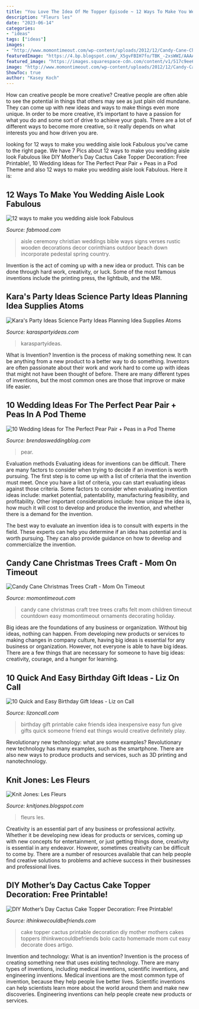 ```yaml
---
title: "You Love The Idea Of Me Topper Episode ~ 12 Ways To Make You Wedding Aisle Look Fabulous"
description: "Fleurs les"
date: "2023-06-14"
categories:
- "ideas"
tags: ["ideas"]
images:
- "http://www.momontimeout.com/wp-content/uploads/2012/12/Candy-Cane-Christmas-Tree.png"
featuredImage: "https://4.bp.blogspot.com/_X5gvFBIH7fo/TBK_-2xsWWI/AAAAAAAACyk/jsJTGWCc1GU/s1600/IMG_2588.JPG"
featured_image: "https://images.squarespace-cdn.com/content/v1/517c9ee6e4b0f470ac8e5ab8/1436506296253-08PTSQT7FP5H86G7W007/ke17ZwdGBToddI8pDm48kABpBW6GV6Ca-slimrJ3vM97gQa3H78H3Y0txjaiv_0fDoOvxcdMmMKkDsyUqMSsMWxHk725yiiHCCLfrh8O1z5QHyNOqBUUEtDDsRWrJLTm8gdG5xRTtrVVyLXkddLwctCD-uMX_O5hV_sJSuVnb1AwL6tJf_tImTkHzadjm72U/a-perfect-pear-diy-invitation-072015.jpg"
image: "http://www.momontimeout.com/wp-content/uploads/2012/12/Candy-Cane-Christmas-Tree.png"
ShowToc: true
author: "Kasey Koch"
---
```



How can creative people be more creative?
Creative people are often able to see the potential in things that others may see as just plain old mundane. They can come up with new ideas and ways to make things even more unique. In order to be more creative, it’s important to have a passion for what you do and some sort of drive to achieve your goals. There are a lot of different ways to become more creative, so it really depends on what interests you and how driven you are.

	

		
looking for 12 ways to make you wedding aisle look Fabulous you've came to the right page. We have 7 Pics about 12 ways to make you wedding aisle look Fabulous like DIY Mother’s Day Cactus Cake Topper Decoration: Free Printable!, 10 Wedding Ideas for The Perfect Pear Pair + Peas in a Pod Theme and also 12 ways to make you wedding aisle look Fabulous. Here it is:
		
    
## 12 Ways To Make You Wedding Aisle Look Fabulous

<img loading=lazy src="http://www.fabmood.com/wp-content/uploads/2015/03/wedding-aisle-decoration3.jpg" onerror="this.onerror=null;this.src='https://tse4.mm.bing.net/th?id=OIP.FnDqKeesZ6CRLVEXEKlJiwHaLH&amp;pid=15.1';" alt="12 ways to make you wedding aisle look Fabulous">

_Source: fabmood.com_

>aisle ceremony christian weddings bible ways signs verses rustic wooden decorations decor corinthians outdoor beach down incorporate pedestal spring country. 

	

Invention is the act of coming up with a new idea or product. This can be done through hard work, creativity, or luck. Some of the most famous inventions include the printing press, the lightbulb, and the MRI.

    
## Kara&#039;s Party Ideas Science Party Ideas Planning Idea Supplies Atoms

<img loading=lazy src="https://karaspartyideas.com/wp-content/uploads/2013/10/science-71.jpg" onerror="this.onerror=null;this.src='https://tse3.mm.bing.net/th?id=OIP.nXSBq_98Hlsmz74O0rq_SQHaE8&amp;pid=15.1';" alt="Kara&#039;s Party Ideas Science Party Ideas Planning Idea Supplies Atoms">

_Source: karaspartyideas.com_

>karaspartyideas. 

	

What is Invention?
Invention is the process of making something new. It can be anything from a new product to a better way to do something. Inventors are often passionate about their work and work hard to come up with ideas that might not have been thought of before. There are many different types of inventions, but the most common ones are those that improve or make life easier.

    
## 10 Wedding Ideas For The Perfect Pear Pair + Peas In A Pod Theme

<img loading=lazy src="https://images.squarespace-cdn.com/content/v1/517c9ee6e4b0f470ac8e5ab8/1436506296253-08PTSQT7FP5H86G7W007/ke17ZwdGBToddI8pDm48kABpBW6GV6Ca-slimrJ3vM97gQa3H78H3Y0txjaiv_0fDoOvxcdMmMKkDsyUqMSsMWxHk725yiiHCCLfrh8O1z5QHyNOqBUUEtDDsRWrJLTm8gdG5xRTtrVVyLXkddLwctCD-uMX_O5hV_sJSuVnb1AwL6tJf_tImTkHzadjm72U/a-perfect-pear-diy-invitation-072015.jpg" onerror="this.onerror=null;this.src='https://tse4.mm.bing.net/th?id=OIP.qhxp7n9mYVuTd95deFLN3QHaHc&amp;pid=15.1';" alt="10 Wedding Ideas for The Perfect Pear Pair + Peas in a Pod Theme">

_Source: brendasweddingblog.com_

>pear. 

	

Evaluation methods
Evaluating ideas for inventions can be difficult. There are many factors to consider when trying to decide if an invention is worth pursuing. The first step is to come up with a list of criteria that the invention must meet. Once you have a list of criteria, you can start evaluating ideas against those criteria.
Some factors to consider when evaluating invention ideas include: market potential, patentability, manufacturing feasibility, and profitability. Other important considerations include: how unique the idea is, how much it will cost to develop and produce the invention, and whether there is a demand for the invention.

The best way to evaluate an invention idea is to consult with experts in the field. These experts can help you determine if an idea has potential and is worth pursuing. They can also provide guidance on how to develop and commercialize the invention.

    
## Candy Cane Christmas Trees Craft - Mom On Timeout

<img loading=lazy src="http://www.momontimeout.com/wp-content/uploads/2012/12/Candy-Cane-Christmas-Tree.png" onerror="this.onerror=null;this.src='https://tse2.mm.bing.net/th?id=OIP.7K6W6ulua8DR0LLqqCPwxQHaFS&amp;pid=15.1';" alt="Candy Cane Christmas Trees Craft - Mom On Timeout">

_Source: momontimeout.com_

>candy cane christmas craft tree trees crafts felt mom children timeout countdown easy momontimeout ornaments decorating holiday. 

	

Big ideas are the foundations of any business or organization. Without big ideas, nothing can happen. From developing new products or services to making changes in company culture, having big ideas is essential for any business or organization. However, not everyone is able to have big ideas. There are a few things that are necessary for someone to have big ideas: creativity, courage, and a hunger for learning.

    
## 10 Quick And Easy Birthday Gift Ideas - Liz On Call

<img loading=lazy src="https://i1.wp.com/lizoncall.com/wp-content/uploads/2017/05/Free_Birthday_Printable_Gift_Idea.jpg?resize=427%2C640&amp;ssl=1" onerror="this.onerror=null;this.src='https://tse1.mm.bing.net/th?id=OIP.QdGfL5LhtywNQrfTHsNk8QAAAA&amp;pid=15.1';" alt="10 Quick and Easy Birthday Gift Ideas - Liz on Call">

_Source: lizoncall.com_

>birthday gift printable cake friends idea inexpensive easy fun give gifts quick someone friend eat things would creative definitely play. 

	

Revolutionary new technology: what are some examples?
Revolutionary new technology has many examples, such as the smartphone. There are also new ways to produce products and services, such as 3D printing and nanotechnology.

    
## Knit Jones: Les Fleurs

<img loading=lazy src="https://4.bp.blogspot.com/_X5gvFBIH7fo/TBK_-2xsWWI/AAAAAAAACyk/jsJTGWCc1GU/s1600/IMG_2588.JPG" onerror="this.onerror=null;this.src='https://tse3.mm.bing.net/th?id=OIP.onnbjl23hd_pGTQTcL6xQgHaLG&amp;pid=15.1';" alt="Knit Jones: Les Fleurs">

_Source: knitjones.blogspot.com_

>fleurs les. 

	

Creativity is an essential part of any business or professional activity. Whether it be developing new ideas for products or services, coming up with new concepts for entertainment, or just getting things done, creativity is essential in any endeavor. However, sometimes creativity can be difficult to come by. There are a number of resources available that can help people find creative solutions to problems and achieve success in their businesses and professional lives.

    
## DIY Mother’s Day Cactus Cake Topper Decoration: Free Printable!

<img loading=lazy src="http://www.ithinkwecouldbefriends.com/wp-content/uploads/2018/04/Mothers-Day-Cactus-Cake-Topper-Decoration-Free-Printable.jpg" onerror="this.onerror=null;this.src='https://tse2.mm.bing.net/th?id=OIP.i20Xl_r0HTWItV5KQjKsjgHaLd&amp;pid=15.1';" alt="DIY Mother’s Day Cactus Cake Topper Decoration: Free Printable!">

_Source: ithinkwecouldbefriends.com_

>cake topper cactus printable decoration diy mother mothers cakes toppers ithinkwecouldbefriends bolo cacto homemade mom cut easy decorate does artigo. 

	

Invention and technology: What is an invention?
Invention is the process of creating something new that uses existing technology. There are many types of inventions, including medical inventions, scientific inventions, and engineering inventions. Medical inventions are the most common type of invention, because they help people live better lives. Scientific inventions can help scientists learn more about the world around them and make new discoveries. Engineering inventions can help people create new products or services.

